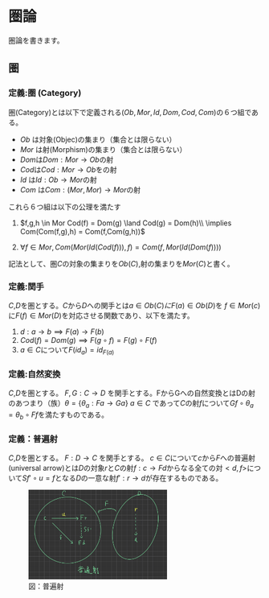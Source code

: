 # 圏論

圏論を書きます。

## 圏

### 定義:圏 (Category)

圏(Category)とは以下で定義される$(Ob,Mor,Id,Dom,Cod,Com)$の６つ組である。

- $Ob$ は対象(Objec)の集まり（集合とは限らない）
- $Mor$ は射(Morphism)の集まり（集合とは限らない）
- $Dom$は$Dom:Mor \rightarrow Ob$の射
- $Cod$は$Cod:Mor \rightarrow Ob$をの射
- $Id$ は$Id:Ob \rightarrow Mor$の射
- $Com$ は$Com:(Mor,Mor) \rightarrow Mor$の射
  
これら６つ組は以下の公理を満たす

1. $f,g,h \in Mor Cod(f) = Dom(g) \land Cod(g) = Dom(h)\\ \implies Com(Com(f,g),h) = Com(f,Com(g,h))$

2. $\forall f \in Mor ,Com(Mor(Id(Cod(f))),f) = Com(f,Mor(Id(Dom(f))))$

記法として、圏$C$の対象の集まりを$Ob(C)$,射の集まりを$Mor(C)$と書く。

### 定義:関手

$C$,$D$を圏とする。$C$から$D$への関手とは$a \in Ob(C) に F(a) \in Ob(D)$を $f \in Mor(c)$に$F(f) \in Mor(D)$を対応させる関数であり、以下を満たす。

 1. $d:a \rightarrow b \implies F(a) \rightarrow F(b)$
 2. $Cod(f) = Dom(g) \implies F(g\circ f) = F(g) \circ F(f)$
 3. $a \in C$について$F(id_a) = id_{F(a)}$ 


### 定義:自然変換

$C$,$D$を圏とする。
$F,G:C\rightarrow D$ を関手とする。FからGへの自然変換とはDの射のあつまり（族）$\theta = \{\theta_a : Fa \rightarrow Ga \}$ $a \in C$ であって$C$の射$f$について$Gf \circ \theta_a = \theta_b \circ Ff$を満たすものである。

### 定義：普遍射

$C$,$D$を圏とする。
$F:D\rightarrow C$ を関手とする。 $c \in C$について$c$から$F$への普遍射(universal arrow)とは$D$の対象$r$と$C$の射$f:c \rightarrow Fd$からなる全ての対$<d,f>$について$Sf'\circ u = f$となる$D$の一意な射$f':r\rightarrow d$が存在するものである。

<p> <figure><img src="fig/universal_arrow.png" width = 65%/>  <figcaption>図：普遍射</figcaption></figure></p>

